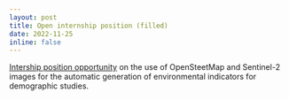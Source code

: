 ```yaml
---
layout: post
title: Open internship position (filled)
date: 2022-11-25 
inline: false
---
```


[Intership position opportunity](https://basiler.github.io/assets/pdf/stage_M2_LIPADE_INED_DiiP_2023.pdf) on the use of OpenSteetMap and Sentinel-2 images for the automatic generation of environmental indicators for demographic studies.
